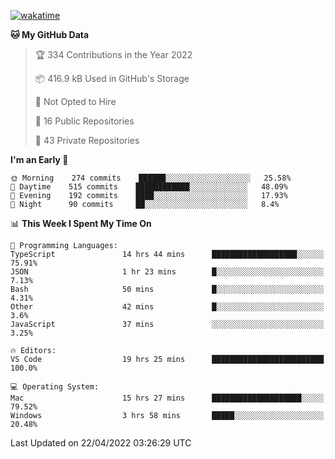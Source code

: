 [![wakatime](https://wakatime.com/badge/user/3197b83e-6378-4139-a5bf-c32f17f5324e.svg "Since August 16 2020")](https://wakatime.com/@3197b83e-6378-4139-a5bf-c32f17f5324e)
<!--START_SECTION:waka-->
**🐱 My GitHub Data** 

> 🏆 334 Contributions in the Year 2022
 > 
> 📦 416.9 kB Used in GitHub's Storage 
 > 
> 🚫 Not Opted to Hire
 > 
> 📜 16 Public Repositories 
 > 
> 🔑 43 Private Repositories  
 > 
**I'm an Early 🐤** 

```text
🌞 Morning    274 commits    ██████░░░░░░░░░░░░░░░░░░░   25.58% 
🌆 Daytime    515 commits    ████████████░░░░░░░░░░░░░   48.09% 
🌃 Evening    192 commits    ████░░░░░░░░░░░░░░░░░░░░░   17.93% 
🌙 Night      90 commits     ██░░░░░░░░░░░░░░░░░░░░░░░   8.4%

```


📊 **This Week I Spent My Time On** 

```text
💬 Programming Languages: 
TypeScript               14 hrs 44 mins      ███████████████████░░░░░░   75.91% 
JSON                     1 hr 23 mins        █░░░░░░░░░░░░░░░░░░░░░░░░   7.13% 
Bash                     50 mins             █░░░░░░░░░░░░░░░░░░░░░░░░   4.31% 
Other                    42 mins             █░░░░░░░░░░░░░░░░░░░░░░░░   3.6% 
JavaScript               37 mins             ░░░░░░░░░░░░░░░░░░░░░░░░░   3.25%

🔥 Editors: 
VS Code                  19 hrs 25 mins      █████████████████████████   100.0%

💻 Operating System: 
Mac                      15 hrs 27 mins      ████████████████████░░░░░   79.52% 
Windows                  3 hrs 58 mins       █████░░░░░░░░░░░░░░░░░░░░   20.48%

```


 Last Updated on 22/04/2022 03:26:29 UTC
<!--END_SECTION:waka-->

